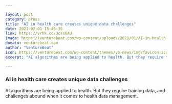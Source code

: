 ```yaml
---

layout: post
category: press
title: "AI in health care creates unique data challenges"
date: 2021-02-01 15:46:35
link: https://vrhk.co/3css6AU
image: https://venturebeat.com/wp-content/uploads/2021/01/AI-in-health-care-creates-unique-data-challenges-01.jpg?w=1200&strip=all
domain: venturebeat.com
author: "VentureBeat"
icon: https://venturebeat.com/wp-content/themes/vb-news/img/favicon.ico
excerpt: "AI algorithms are being applied to health. But they require training data, and challenges abound when it comes to health data management."

---
```


### AI in health care creates unique data challenges

AI algorithms are being applied to health. But they require training data, and challenges abound when it comes to health data management.